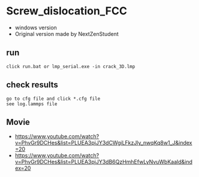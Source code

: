 # Screw_dislocation_FCC
- windows version
- Original version made by NextZenStudent

## run
	click run.bat or lmp_serial.exe -in crack_3D.lmp


## check results
	go to cfg file and click *.cfg file
	see log.lammps file


## Movie
- https://www.youtube.com/watch?v=PhvGr9DCHes&list=PLUEA3pjJY3dCWgiLFkzJly_nwqKq8w1_J&index=20
- https://www.youtube.com/watch?v=PhvGr9DCHes&list=PLUEA3pjJY3dB6QzHmhEfwLyNvuWbKaald&index=20